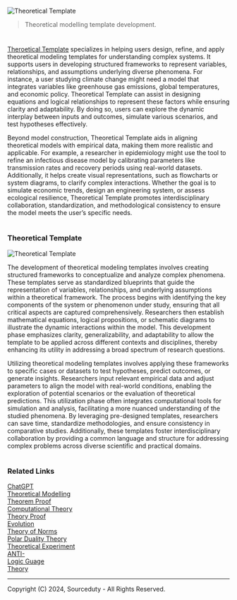 ![Theoretical Template](https://github.com/user-attachments/assets/40b3e2e7-988d-4dc5-a6b7-8bdf8e01101c)

> Theoretical modelling template development.
#

[Theroetical Template](https://chatgpt.com/g/g-6738bafc9f2481918fbe4b3122b9d77f-theoretical-template) specializes in helping users design, refine, and apply theoretical modeling templates for understanding complex systems. It supports users in developing structured frameworks to represent variables, relationships, and assumptions underlying diverse phenomena. For instance, a user studying climate change might need a model that integrates variables like greenhouse gas emissions, global temperatures, and economic policy. Theoretical Template can assist in designing equations and logical relationships to represent these factors while ensuring clarity and adaptability. By doing so, users can explore the dynamic interplay between inputs and outcomes, simulate various scenarios, and test hypotheses effectively.

Beyond model construction, Theoretical Template aids in aligning theoretical models with empirical data, making them more realistic and applicable. For example, a researcher in epidemiology might use the tool to refine an infectious disease model by calibrating parameters like transmission rates and recovery periods using real-world datasets. Additionally, it helps create visual representations, such as flowcharts or system diagrams, to clarify complex interactions. Whether the goal is to simulate economic trends, design an engineering system, or assess ecological resilience, Theoretical Template promotes interdisciplinary collaboration, standardization, and methodological consistency to ensure the model meets the user’s specific needs.

#
### Theoretical Template

![Theoretical Template](https://github.com/user-attachments/assets/8872e63c-050d-41f3-b12c-73bb19e83126)

The development of theoretical modeling templates involves creating structured frameworks to conceptualize and analyze complex phenomena. These templates serve as standardized blueprints that guide the representation of variables, relationships, and underlying assumptions within a theoretical framework. The process begins with identifying the key components of the system or phenomenon under study, ensuring that all critical aspects are captured comprehensively. Researchers then establish mathematical equations, logical propositions, or schematic diagrams to illustrate the dynamic interactions within the model. This development phase emphasizes clarity, generalizability, and adaptability to allow the template to be applied across different contexts and disciplines, thereby enhancing its utility in addressing a broad spectrum of research questions.

Utilizing theoretical modeling templates involves applying these frameworks to specific cases or datasets to test hypotheses, predict outcomes, or generate insights. Researchers input relevant empirical data and adjust parameters to align the model with real-world conditions, enabling the exploration of potential scenarios or the evaluation of theoretical predictions. This utilization phase often integrates computational tools for simulation and analysis, facilitating a more nuanced understanding of the studied phenomena. By leveraging pre-designed templates, researchers can save time, standardize methodologies, and ensure consistency in comparative studies. Additionally, these templates foster interdisciplinary collaboration by providing a common language and structure for addressing complex problems across diverse scientific and practical domains.

#
### Related Links

[ChatGPT](https://github.com/sourceduty/ChatGPT)
<br>
[Theoretical Modelling](https://github.com/sourceduty/theoretical_modelling)
<br>
[Theorem Proof](https://github.com/sourceduty/Theorem_Proof)
<br>
[Computational Theory](https://github.com/sourceduty/Computational_Theory)
<br>
[Theory Proof](https://github.com/sourceduty/Theory_Proof)
<br>
[Evolution](https://github.com/sourceduty/Evolution)
<br>
[Theory of Norms](https://github.com/sourceduty/Theory_of_Norms)
<br>
[Polar Duality Theory](https://github.com/sourceduty/Polar_Duality_Theory)
<br>
[Theoretical Experiment](https://github.com/sourceduty/Theoretical_Experiment)
<br>
[ANTI-](https://github.com/sourceduty/ANTI-)
<br>
[Logic Guage](https://github.com/sourceduty/Logic_Gauge)
<br>
[Theory](https://github.com/sourceduty/Theory)

***
Copyright (C) 2024, Sourceduty - All Rights Reserved.
